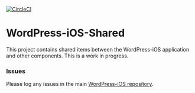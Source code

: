 [![CircleCI](https://circleci.com/gh/wordpress-mobile/WordPress-iOS-Shared.svg?style=svg)](https://circleci.com/gh/wordpress-mobile/WordPress-iOS-Shared)

WordPress-iOS-Shared
======================

This project contains shared items between the WordPress-iOS application and other components.  This is a work in progress.


### Issues
Please log any issues in the main [WordPress-iOS repository](https://github.com/wordpress-mobile/WordPress-iOS/issues).


